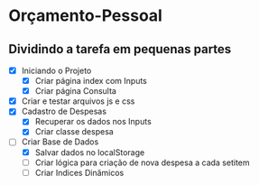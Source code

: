 # Orçamento-Pessoal

## Dividindo a tarefa em pequenas partes 
- [x] Iniciando o Projeto 
    - [x] Criar página index com Inputs
    - [x] Criar página Consulta
- [x] Criar e testar arquivos js e css
- [x] Cadastro de Despesas 
    - [x] Recuperar os dados nos Inputs
    - [x] Criar classe despesa 
- [ ] Criar Base de Dados
    - [x] Salvar dados no localStorage
    - [ ] Criar lógica para criação de nova despesa a cada setitem
    - [ ] Criar Indices Dinâmicos      